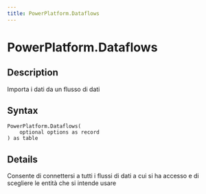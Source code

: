 ```yaml
---
title: PowerPlatform.Dataflows
---
```


# PowerPlatform.Dataflows


## Description

Importa i dati da un flusso di dati


## Syntax

```powerquery
PowerPlatform.Dataflows(
    optional options as record
) as table
```


## Details

Consente di connettersi a tutti i flussi di dati a cui si ha accesso e di scegliere le entità che si intende usare


